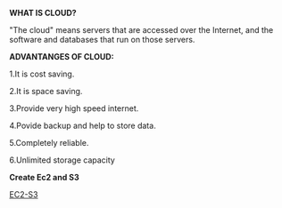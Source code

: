 **WHAT IS CLOUD?**

"The cloud" means servers that are accessed over the Internet, and the software and databases that run on those servers.

**ADVANTANGES OF CLOUD:**

1.It is cost saving.

2.It is space saving.

3.Provide very high speed internet.

4.Povide backup and help to store data.

5.Completely reliable.

6.Unlimited storage capacity

**Create Ec2 and S3**

[EC2-S3](aws.md)
